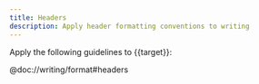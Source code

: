 ```yaml
---
title: Headers
description: Apply header formatting conventions to writing
---
```


Apply the following guidelines to {{target}}:

@doc://writing/format#headers
